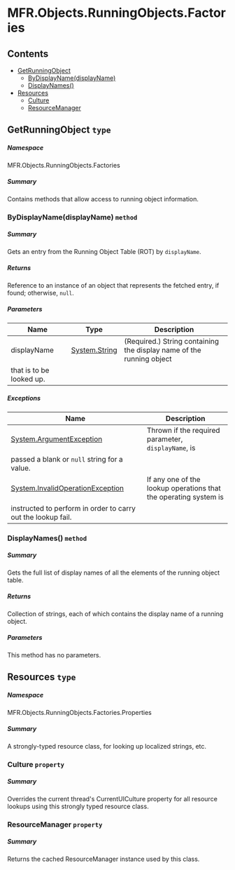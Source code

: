 <a name='assembly'></a>
# MFR.Objects.RunningObjects.Factories

## Contents

- [GetRunningObject](#T-MFR-Objects-RunningObjects-Factories-GetRunningObject 'MFR.Objects.RunningObjects.Factories.GetRunningObject')
  - [ByDisplayName(displayName)](#M-MFR-Objects-RunningObjects-Factories-GetRunningObject-ByDisplayName-System-String- 'MFR.Objects.RunningObjects.Factories.GetRunningObject.ByDisplayName(System.String)')
  - [DisplayNames()](#M-MFR-Objects-RunningObjects-Factories-GetRunningObject-DisplayNames 'MFR.Objects.RunningObjects.Factories.GetRunningObject.DisplayNames')
- [Resources](#T-MFR-Objects-RunningObjects-Factories-Properties-Resources 'MFR.Objects.RunningObjects.Factories.Properties.Resources')
  - [Culture](#P-MFR-Objects-RunningObjects-Factories-Properties-Resources-Culture 'MFR.Objects.RunningObjects.Factories.Properties.Resources.Culture')
  - [ResourceManager](#P-MFR-Objects-RunningObjects-Factories-Properties-Resources-ResourceManager 'MFR.Objects.RunningObjects.Factories.Properties.Resources.ResourceManager')

<a name='T-MFR-Objects-RunningObjects-Factories-GetRunningObject'></a>
## GetRunningObject `type`

##### Namespace

MFR.Objects.RunningObjects.Factories

##### Summary

Contains methods that allow access to running object information.

<a name='M-MFR-Objects-RunningObjects-Factories-GetRunningObject-ByDisplayName-System-String-'></a>
### ByDisplayName(displayName) `method`

##### Summary

Gets an entry from the Running Object Table (ROT) by
`displayName`.

##### Returns

Reference to an instance of an object that represents the fetched
entry, if found; otherwise, `null`.

##### Parameters

| Name | Type | Description |
| ---- | ---- | ----------- |
| displayName | [System.String](http://msdn.microsoft.com/query/dev14.query?appId=Dev14IDEF1&l=EN-US&k=k:System.String 'System.String') | (Required.) String containing the display name of the running object
that is to be looked up. |

##### Exceptions

| Name | Description |
| ---- | ----------- |
| [System.ArgumentException](http://msdn.microsoft.com/query/dev14.query?appId=Dev14IDEF1&l=EN-US&k=k:System.ArgumentException 'System.ArgumentException') | Thrown if the required parameter, `displayName`, is
passed a blank or `null` string for a value. |
| [System.InvalidOperationException](http://msdn.microsoft.com/query/dev14.query?appId=Dev14IDEF1&l=EN-US&k=k:System.InvalidOperationException 'System.InvalidOperationException') | If any one of the lookup operations that the operating system is
instructed to perform in order to carry out the lookup fail. |

<a name='M-MFR-Objects-RunningObjects-Factories-GetRunningObject-DisplayNames'></a>
### DisplayNames() `method`

##### Summary

Gets the full list of display names of all the elements of the
running object table.

##### Returns

Collection of strings, each of which contains the display name of a
running object.

##### Parameters

This method has no parameters.

<a name='T-MFR-Objects-RunningObjects-Factories-Properties-Resources'></a>
## Resources `type`

##### Namespace

MFR.Objects.RunningObjects.Factories.Properties

##### Summary

A strongly-typed resource class, for looking up localized strings, etc.

<a name='P-MFR-Objects-RunningObjects-Factories-Properties-Resources-Culture'></a>
### Culture `property`

##### Summary

Overrides the current thread's CurrentUICulture property for all
  resource lookups using this strongly typed resource class.

<a name='P-MFR-Objects-RunningObjects-Factories-Properties-Resources-ResourceManager'></a>
### ResourceManager `property`

##### Summary

Returns the cached ResourceManager instance used by this class.
